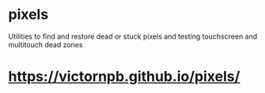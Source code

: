 # pixels
Utilities to find and restore dead or stuck pixels and testing touchscreen and multitouch dead zones


# https://victornpb.github.io/pixels/
